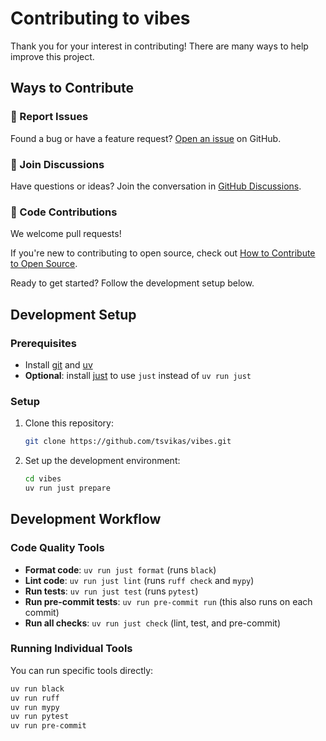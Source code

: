 # Contributing to vibes

Thank you for your interest in contributing! There are many ways to help improve this project.

## Ways to Contribute

### 🐛 Report Issues

Found a bug or have a feature request? [Open an issue](https://github.com/tsvikas/vibes/issues/new) on GitHub.

### 💬 Join Discussions

Have questions or ideas? Join the conversation in [GitHub Discussions](https://github.com/tsvikas/vibes/discussions).

### 🔧 Code Contributions

We welcome pull requests!

If you're new to contributing to open source, check out [How to Contribute to Open Source][how-to-contribute].

Ready to get started? Follow the development setup below.

## Development Setup

### Prerequisites

- Install [git][install-git] and [uv][install-uv]
- **Optional**: install [just][install-just] to use `just` instead of `uv run just`

### Setup

1. Clone this repository:

   ```bash
   git clone https://github.com/tsvikas/vibes.git
   ```

1. Set up the development environment:

   ```bash
   cd vibes
   uv run just prepare
   ```

## Development Workflow

### Code Quality Tools

- **Format code**: `uv run just format` (runs `black`)
- **Lint code**: `uv run just lint` (runs `ruff check` and `mypy`)
- **Run tests**: `uv run just test` (runs `pytest`)
- **Run pre-commit tests**: `uv run pre-commit run` (this also runs on each commit)
- **Run all checks**: `uv run just check` (lint, test, and pre-commit)

### Running Individual Tools

You can run specific tools directly:

```bash
uv run black
uv run ruff
uv run mypy
uv run pytest
uv run pre-commit
```

[how-to-contribute]: https://opensource.guide/how-to-contribute/
[install-git]: https://git-scm.com/book/en/v2/Getting-Started-Installing-Git
[install-just]: https://just.systems/man/en/
[install-uv]: https://docs.astral.sh/uv/getting-started/installation/
